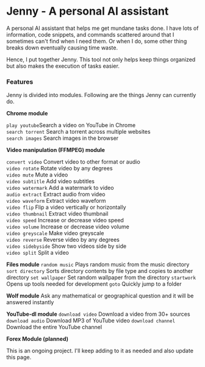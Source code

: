 # Jenny - A personal AI assistant
A personal AI assistant that helps me get mundane tasks done. I have lots of information, code snippets, and commands scattered around that I sometimes can't find when I need them. Or when I do, some other thing breaks down eventually causing time waste.

Hence, I put together Jenny. This tool not only helps keep things organized but also makes the execution of tasks easier.

### Features
Jenny is divided into modules. Following are the things Jenny can currently do.

**Chrome module**

`play youtube`Search a video on YouTube in Chrome  
`search torrent` Search a torrent across multiple websites  
`search images` Search images in the browser  

**Video manipulation (FFMPEG) module**

`convert video` Convert video to other format or audio  
`video rotate` Rotate video by any degrees  
`video mute` Mute a video  
`video subtitle` Add video subtitles  
`video watermark` Add a watermark to video  
`audio extract` Extract audio from video  
`video waveform` Extract video waveform  
`video flip` Flip a video vertically or horizontally  
`video thumbnail` Extract video thumbnail  
`video speed` Increase or decrease video speed  
`video volume` Increase or decrease video volume  
`video greyscale` Make video greyscale  
`video reverse` Reverse video by any degrees  
`video sidebyside` Show two videos side by side  
`video split` Split a video  

**Files module**
`random music` Plays random music from the music directory
`sort directory` Sorts directory contents by file type and copies to another directory
`set wallpaper` Set random wallpaper from the directory
`startwork` Opens up tools needed for development
`goto` Quickly jump to a folder

**Wolf module**
Ask any mathematical or geographical question and it will be answered instantly

**YouTube-dl module**
`download video` Download a video from 30+ sources
`download audio` Download MP3 of YouTube video
`download channel` Download the entire YouTube channel

**Forex Module (planned)**







This is an ongoing project. I'll keep adding to it as needed and also update this page.
